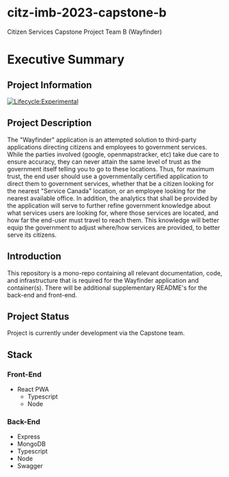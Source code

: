 # citz-imb-2023-capstone-b
Citizen Services Capstone Project Team B (Wayfinder)

# Executive Summary
## Project Information
[![Lifecycle:Experimental](https://img.shields.io/badge/Lifecycle-Experimental-339999)](<Redirect-URL>)
## Project Description
The "Wayfinder" application is an attempted solution to third-party applications directing citizens and employees to government services. While the parties involved (google, openmapstracker, etc) take due care to ensure accuracy, they can never attain the same level of trust as the government itself telling you to go to these locations. Thus, for maximum trust, the end user should use a governmentally certified application to direct them to government services, whether that be a citizen looking for the nearest "Service Canada" location, or an employee looking for the nearest available office. In addition, the analytics that shall be provided by the application will serve to further refine government knowledge about what services users are looking for, where those services are located, and how far the end-user must travel to reach them. This knowledge will better equip the government to adjust where/how services are provided, to better serve its citizens.



## Introduction
This repository is a mono-repo containing all relevant documentation, code, and infrastructure that is required for the Wayfinder application and container(s).
There will be additional supplementary README's for the back-end and front-end.

## Project Status
Project is currently under development via the Capstone team.

## Stack

### Front-End
* React PWA
    * Typescript
    * Node

### Back-End
* Express
* MongoDB
* Typescript
* Node
* Swagger
